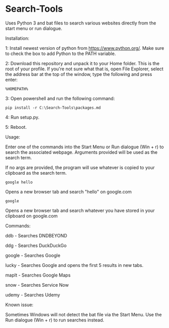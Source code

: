 # Search-Tools

Uses Python 3 and bat files to search various websites directly from the start menu or run dialogue. 

Installation:

1: Install newest version of python from https://www.python.org/. Make sure to check the box to add Python to the PATH variable.

2: Download this repository and unpack it to your Home folder. This is the root of your profile. If you're not sure what that is, open File Explorer, select the address bar at the top of the window, type the following and press enter:

    %HOMEPATH%

3: Open powershell and run the following command:

    pip install -r C:\Search-Tools\packages.md

4: Run setup.py.

5: Reboot.

Usage:

Enter one of the commands into the Start Menu or Run dialogue (Win + r) to search the associated webpage. Arguments provided will be used as the search term. 

If no args are provided, the program will use whatever is copied to your clipboard as the search term.

    google hello

Opens a new browser tab and search "hello" on google.com

    google
    
Opens a new browser tab and search whatever you have stored in your clipboard on google.com

Commands:

ddb - Searches DNDBEYOND

ddg - Searches DuckDuckGo

google - Searches Google

lucky - Searches Google and opens the first 5 results in new tabs.

mapIt - Searches Google Maps

snow - Searches Service Now

udemy - Searches Udemy

Known issue:

Sometimes Windows will not detect the bat file via the Start Menu. Use the Run dialogue (Win + r) to run searches instead.

